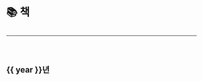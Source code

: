 <script setup>
const books = [
  {
    name: '모래알만 한 진실이라도',
    startedAt: new Date('2020-05'),
    endAt: new Date('2022-06'),
    progressValue: 100
  },
  {
    name: '한 권으로 읽는 컴퓨터 구조와 프로그래밍',
    startedAt: new Date('2020-10'),
    progressValue: 18,
    inProgress: false
  },
  {
    name: '일 잘하는 사람은 단순하게 합니다',
    startedAt: new Date('2020-09'),
    progressValue: 29,
    inProgress: false
  },
  {
    name: '불안의 책',
    startedAt: new Date('2020-11'),
    progressValue: 13
  },
  {
    name: '리얼리티 버블',
    startedAt: new Date('2021-01'),
    progressValue: 8,
    inProgress: false
  },
  {
    name: '쌤 코끼리 그려주세요',
    startedAt: new Date('2020-12'),
    progressValue: 100
  },
  {
    name: '편집자는 편집을 하지 않는다 7',
    startedAt: new Date('2020-12'),
    progressValue: 100
  },
  {
    name: '자기 앞의 생',
    startedAt: new Date('2021-01'),
    progressValue: 100,
  },
  {
    name: '함께자라기',
    startedAt: new Date('2020-07'),
    progressValue: 100,
  },
  {
    name: '눈물을 마시는 새',
    startedAt: new Date('2021-12'),
    endAt: new Date('2021-01'),
    progressValue: 388/400 * 100,
  },
  {
    name: '실격당한 자들을 위한 변론',
    startedAt: new Date('2022-01'),
    progressValue: 100,
  },
  {
    name: '산책과 연애',
    startedAt: new Date('2022-01'),
    progressValue: 100,
  },
  {
    name: '신호와 소음',
    startedAt: new Date('2022-02'),
    progressValue: 180/731 * 100,
    inProgress: false
  },
  {
    name: '멀고도 가까운',
    startedAt: new Date('2022-03'),
    endAt: new Date('2022-04'),
    progressValue: 129/370 * 100,
    inProgress: false
  },
  {
    name: '세상을 바꾸는 행동경제학',
    startedAt: new Date('2022-03'),
    progressValue: 11/100 * 100,
    inProgress: false
  },
  {
    name: '쥐',
    startedAt: new Date('2022-03'),
    progressValue: 100,
  },
  {
    name: '아무튼, 메모',
    startedAt: new Date('2022-03'),
    progressValue: 100,
  },
  {
    name: '거의 모든 것의 역사',
    startedAt: new Date('2022-04'),
    progressValue: 58/537 * 100,
    inProgress: false
  },
  {
    name: '책 읽는 삶',
    startedAt: new Date('2022-04'),
    progressValue: 78,
    inProgress: false
  },
  {
    name: '작별인사',
    startedAt: new Date('2022-05'),
    progressValue: 100,
  },
  {
    name: '게으름에 대한 찬양',
    startedAt: new Date('2022-05'),
    progressValue: 12,
    inProgress: false
  },
  {
    name: '쓰고 싶다 쓰고 싶지 않다',
    startedAt: new Date('2022-05'),
    progressValue: 100,
  },
  {
    name: '오직 두사람',
    startedAt: new Date('2022-06'),
    progressValue: 100,
  },
  {
    name: '읽지 않은 책에 대해 말하는 법',
    startedAt: new Date('2022-06'),
    progressValue: 196 / 237 * 100,
    inProgress: false
  },
  {
    name: '깨끗한 존경',
    startedAt: new Date('2022-06'),
    progressValue: (153 / 243) * 100,
  },
  {
    name: 'H마트에서 울다',
    startedAt: new Date('2022-07'),
    progressValue: 100,
  },
  {
    name: '시드 마이어',
    startedAt: new Date('2022-08'),
    progressValue: 13,
    inProgress: false
  },
  {
    name: '가벼운 책임',
    startedAt: new Date('2022-09'),
    progressValue: 152 / 198 * 100,
    inProgress: false
  },
  {
    name: '누구나 자료구조와 알고리즘',
    startedAt: new Date('2022-09'),
    progressValue: 66
  },
  {
    name: '가벼운 마음',
    startedAt: new Date('2022-10'),
    endAt: new Date('2022-10'),
    progressValue: 193 / 193 * 100
  },
  {
    name: '나의 아름다운 할머니',
    startedAt: new Date('2022-10'),
    progressValue: 86 / 220 * 100,
    inProgress: false
  },
  {
    name: '시선으로부터',
    startedAt: new Date('2022-10'),
    progressValue: 13 / 335 * 100,
    inProgress: false
  },
  {
    name: '재수사1',
    startedAt: new Date('2022-11'),
    endAt: new Date('2022-11'),
    progressValue: 100
  },
  {
    name: '재수사2',
    startedAt: new Date('2022-11'),
    endAt: new Date('2022-11'),
    progressValue: 400 / 400 * 100
  },
  {
    name: '당신 인생의 이야기',
    startedAt: new Date('2022-12'),
    progressValue: 424 / 424 * 100
  },
  {
    name: '이토록 평범한 미래',
    startedAt: new Date('2023-01'),
    progressValue: 100 / 100 * 100
  },
  {
    name: '호밀밭의 파수꾼',
    startedAt: new Date('2023-03'),
    progressValue: 100 / 100 * 100
  },
  {
    name: '스토너',
    startedAt: new Date('2023-05'),
    endAt: new Date('2023-08'),
    progressValue: 100 / 100 * 100
  },
  {
    name: '가난의 문법',
    startedAt: new Date('2023-05'),
    progressValue: 53 / 100 * 100,
    inProgress: false
  },
  {
    name: '너무나 많은 여름이',
    startedAt: new Date('2023-06'),
    endAt: new Date('2023-07'),
    progressValue: 100 / 100 * 100,
  },
  {
    name: '리팩터링',
    startedAt: new Date('2023-08'),
    endAt: new Date('2023-10'),
    progressValue: 100 / 100 * 100,
  },
  {
    name: '무의미의 축제',
    startedAt: new Date('2023-10'),
    endAt: new Date('2023-10'),
    progressValue: 100 / 100 * 100,
  },
  {
    name: '아무튼, 계속',
    startedAt: new Date('2023-10'),
    endAt: new Date('2023-10'),
    progressValue: 100 / 100 * 100,
  },
  {
    name: '모순',
    startedAt: new Date('2023-10'),
    endAt: new Date('2023-12'),
    progressValue: 100 / 100 * 100,
  },
  {
    name: '0원으로 사는 삶',
    startedAt: new Date('2023-12'),
    inProgress: false,
    progressValue: 60 / 100 * 100,
  },
  {
    name: '소크라테스 익스프레스',
    startedAt: new Date('2023-12'),
    progressValue: 90 / 100 * 100,
  },
  {
    name: '잘 그리기 금지',
    startedAt: new Date('2023-12'),
    startedAt: new Date('2024-01'),
    progressValue: 100 / 100 * 100,
  },
  {
    name: '개발자 원칙',
    startedAt: new Date('2024-01'),
    progressValue: 100 / 100 * 100,
  },
  {
    name: '소프트 스킬',
    startedAt: new Date('2024-01'),
    progressValue: 35 / 100 * 100,
  },
  {
    name: '일곱 해의 마지막',
    startedAt: new Date('2024-02'),
    progressValue: 50 / 100 * 100,
  },
  {
    name: '세상을 어떻게 이해할 것인가',
    startedAt: new Date('2024-03'),
    progressValue: 10 / 100 * 100,
  }
]

const groupByYear = books.slice()
  .reduce((acc, book) => {
    const year = book.startedAt.getFullYear()
    if (!acc[year]) {
      acc[year] = []
    }
    acc[year].push(book)
    return acc
  }, {})

const dateDescSorted = Object.entries(groupByYear)
  .sort(([year1], [year2]) => year2 - year1)
  .map(([year, books]) => [year, books.sort((a, b) => { 
    const bAt = b.endAt || b.startedAt
    const aAt = a.endAt || a.startedAt

    return bAt - aAt
  })])
</script>

# 📚 책

<Suspense>
  <section class="reading" v-for="([year, books], idx) in dateDescSorted">
    <hr v-if="idx !== 0" />
    <h1>{{ year }}년</h1>
    <BookAndProgress v-for="({ name, startedAt, endAt, progressValue, inProgress }) in books" :key="name" :name="name" :startedAt="startedAt" :endAt="endAt" :progressValue="progressValue" :inProgress="inProgress" />
  </section>
</Suspense>

<style lang="scss" scoped>
h1 {
  margin-bottom: 20px;
}

hr {
  grid-column: 1 / -1;
}

.reading {
  display: grid;
  grid-template-columns: repeat(auto-fit, minmax(300px, 1fr));
  gap: 20px;
  row-gap: 30px;
}
</style>
